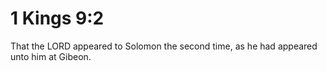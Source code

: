 # 1 Kings 9:2

That the LORD appeared to Solomon the second time, as he had appeared unto him at Gibeon.